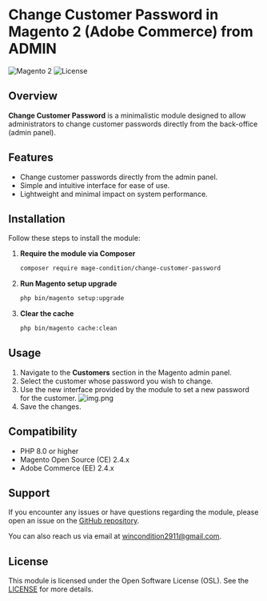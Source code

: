 # Change Customer Password in Magento 2 (Adobe Commerce) from ADMIN

![Magento 2](https://img.shields.io/badge/Magento-2-brightgreen.svg)
![License](https://img.shields.io/badge/license-OSL-blue.svg)

## Overview

**Change Customer Password** is a minimalistic module designed to allow administrators to change customer passwords directly from the back-office (admin panel).

## Features

- Change customer passwords directly from the admin panel.
- Simple and intuitive interface for ease of use.
- Lightweight and minimal impact on system performance.

## Installation

Follow these steps to install the module:

1. **Require the module via Composer**

    ```bash
    composer require mage-condition/change-customer-password
    ```

2. **Run Magento setup upgrade**

    ```bash
    php bin/magento setup:upgrade
    ```

3. **Clear the cache**

    ```bash
    php bin/magento cache:clean
    ```

## Usage

1. Navigate to the **Customers** section in the Magento admin panel.
2. Select the customer whose password you wish to change.
3. Use the new interface provided by the module to set a new password for the customer.
![img.png](https://i.postimg.cc/KYpZNY2N/img.png)
4. Save the changes.

## Compatibility

- PHP 8.0 or higher
- Magento Open Source (CE) 2.4.x
- Adobe Commerce (EE) 2.4.x

## Support

If you encounter any issues or have questions regarding the module, please open an issue on the [GitHub repository](https://github.com/MageCondition/change-customer-password/issues).

You can also reach us via email at [wincondition2911@gmail.com](mailto:wincondition2911@gmail.com).

## License

This module is licensed under the Open Software License (OSL). See the [LICENSE](https://opensource.org/licenses/OSL-3.0) for more details.
